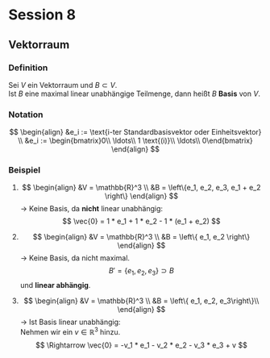 # Session 8

## Vektorraum
### Definition
Sei $V$ ein Vektorraum und $B \subset V$.  
Ist $B$ eine maximal linear unabhängige Teilmenge, dann heißt $B$ **Basis** von $V$.

### Notation
$$
\begin{align}
&e_i := \text{i-ter Standardbasisvektor oder Einheitsvektor} \\
&e_i := \begin{bmatrix}0\\ \ldots\\ 1 \text{(i)}\\ \ldots\\ 0\end{bmatrix}
\end{align}
$$

### Beispiel
1. $$
\begin{align}
&V = \mathbb{R}^3 \\
&B = \left\{e_1, e_2, e_3, e_1 + e_2 \right\}
\end{align}
$$ &rarr; Keine Basis, da **nicht** linear unabhängig:  
$$
\vec{0} = 1 * e_1 + 1 * e_2 - 1 * (e_1 + e_2)
$$

2. $$
\begin{align}
&V = \mathbb{R}^3 \\
&B = \left\{ e_1, e_2 \right\}
\end{align}
$$ &rarr; Keine Basis, da nicht maximal.  
$$
B' = \left\{ e_1, e_2, e_3\right\} \supset B$$ und **linear abhängig**.

3. $$
\begin{align}
&V = \mathbb{R}^3 \\
&B = \left\{ e_1, e_2, e_3\right\}\\
\end{align}
$$ &rarr; Ist Basis linear unabhängig:  
Nehmen wir ein $v \in \mathbb{R}^3$ hinzu.
$$
\Rightarrow \vec{0} = -v_1 * e_1 - v_2 * e_2 - v_3 * e_3 + v
$$
